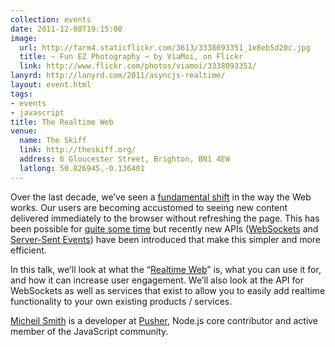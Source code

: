 ```yaml
---
collection: events
date: 2011-12-08T19:15:00
image: 
  url: http://farm4.staticflickr.com/3613/3338093351_1e8eb5d20c.jpg
  title: ~ Fun EZ Photography ~ by ViaMoi, on Flickr
  link: http://www.flickr.com/photos/viamoi/3338093351/
lanyrd: http://lanyrd.com/2011/asyncjs-realtime/
layout: event.html
tags: 
- events
- javascript
title: The Realtime Web
venue: 
  name: The Skiff
  link: http://theskiff.org/
  address: 6 Gloucester Street, Brighton, BN1 4EW
  latlong: 50.826945,-0.136401
---
```


<p><span class="summary">Over the last decade, we’ve seen a <a href="http://dashes.com/anil/2009/07/the-pushbutton-web-realtime-becomes-real.html">fundamental shift</a> in the way the Web works.</span> Our users are becoming accustomed to seeing new content delivered immediately to the browser without refreshing the page. This has been possible for <a href="http://blog.pusher.com/2011/8/10/what-came-before-websockets">quite some time</a> but recently new APIs (<a href="http://www.html5rocks.com/en/tutorials/websockets/basics/">WebSockets</a> and <a href="http://www.html5rocks.com/en/tutorials/eventsource/basics/">Server-Sent Events</a>) have been introduced that make this simpler and more efficient.</p>

<p>In this talk, we’ll look at what the “<a href="http://en.wikipedia.org/wiki/Real-time_web">Realtime Web</a>” is, what you can use it for, and how it can increase user engagement. We’ll also look at the API for WebSockets as well as services that exist to allow you to easily add realtime functionality to your own existing products / services.</p>

<p><a href="http://twitter.com/miksago">Micheil Smith</a> is a developer at <a href="http://pusher.com/">Pusher</a>, Node.js core contributor and active member of the JavaScript community.</p>

